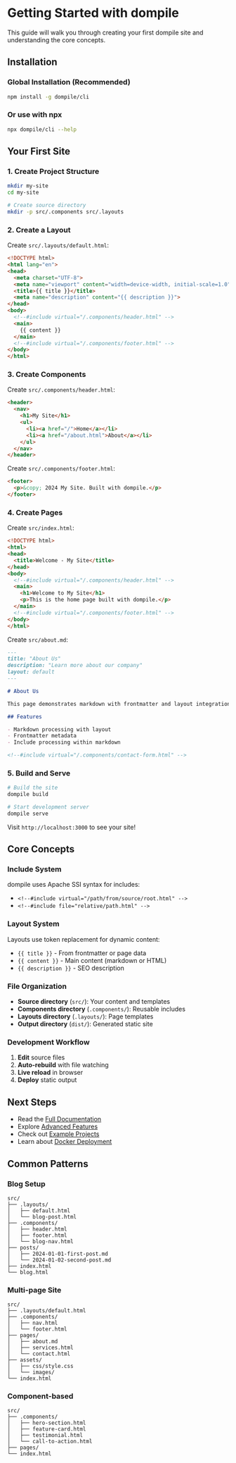 # Getting Started with dompile

This guide will walk you through creating your first dompile site and understanding the core concepts.

## Installation

### Global Installation (Recommended)

```bash
npm install -g dompile/cli
```

### Or use with npx

```bash
npx dompile/cli --help
```

## Your First Site

### 1. Create Project Structure

```bash
mkdir my-site
cd my-site

# Create source directory
mkdir -p src/.components src/.layouts
```

### 2. Create a Layout

Create `src/.layouts/default.html`:

```html
<!DOCTYPE html>
<html lang="en">
<head>
  <meta charset="UTF-8">
  <meta name="viewport" content="width=device-width, initial-scale=1.0">
  <title>{{ title }}</title>
  <meta name="description" content="{{ description }}">
</head>
<body>
  <!--#include virtual="/.components/header.html" -->
  <main>
    {{ content }}
  </main>
  <!--#include virtual="/.components/footer.html" -->
</body>
</html>
```

### 3. Create Components

Create `src/.components/header.html`:

```html
<header>
  <nav>
    <h1>My Site</h1>
    <ul>
      <li><a href="/">Home</a></li>
      <li><a href="/about.html">About</a></li>
    </ul>
  </nav>
</header>
```

Create `src/.components/footer.html`:

```html
<footer>
  <p>&copy; 2024 My Site. Built with dompile.</p>
</footer>
```

### 4. Create Pages

Create `src/index.html`:

```html
<!DOCTYPE html>
<html>
<head>
  <title>Welcome - My Site</title>
</head>
<body>
  <!--#include virtual="/.components/header.html" -->
  <main>
    <h1>Welcome to My Site</h1>
    <p>This is the home page built with dompile.</p>
  </main>
  <!--#include virtual="/.components/footer.html" -->
</body>
</html>
```

Create `src/about.md`:

```markdown
---
title: "About Us"
description: "Learn more about our company"
layout: default
---

# About Us

This page demonstrates markdown with frontmatter and layout integration.

## Features

- Markdown processing with layout
- Frontmatter metadata
- Include processing within markdown

<!--#include virtual="/.components/contact-form.html" -->
```

### 5. Build and Serve

```bash
# Build the site
dompile build

# Start development server
dompile serve
```

Visit `http://localhost:3000` to see your site!

## Core Concepts

### Include System

dompile uses Apache SSI syntax for includes:

- `<!--#include virtual="/path/from/source/root.html" -->`
- `<!--#include file="relative/path.html" -->`

### Layout System

Layouts use token replacement for dynamic content:

- `{{ title }}` - From frontmatter or page data
- `{{ content }}` - Main content (markdown or HTML)
- `{{ description }}` - SEO description

### File Organization

- **Source directory** (`src/`): Your content and templates
- **Components directory** (`.components/`): Reusable includes
- **Layouts directory** (`.layouts/`): Page templates
- **Output directory** (`dist/`): Generated static site

### Development Workflow

1. **Edit** source files
2. **Auto-rebuild** with file watching
3. **Live reload** in browser
4. **Deploy** static output

## Next Steps

- Read the [Full Documentation](../README.md)
- Explore [Advanced Features](advanced-features.md)
- Check out [Example Projects](../example/)
- Learn about [Docker Deployment](docker-usage.md)

## Common Patterns

### Blog Setup

```
src/
├── .layouts/
│   ├── default.html
│   └── blog-post.html
├── .components/
│   ├── header.html
│   ├── footer.html
│   └── blog-nav.html
├── posts/
│   ├── 2024-01-01-first-post.md
│   └── 2024-01-02-second-post.md
├── index.html
└── blog.html
```

### Multi-page Site

```
src/
├── .layouts/default.html
├── .components/
│   ├── nav.html
│   └── footer.html
├── pages/
│   ├── about.md
│   ├── services.html
│   └── contact.html
├── assets/
│   ├── css/style.css
│   └── images/
└── index.html
```

### Component-based

```
src/
├── .components/
│   ├── hero-section.html
│   ├── feature-card.html
│   ├── testimonial.html
│   └── call-to-action.html
├── pages/
└── index.html
```